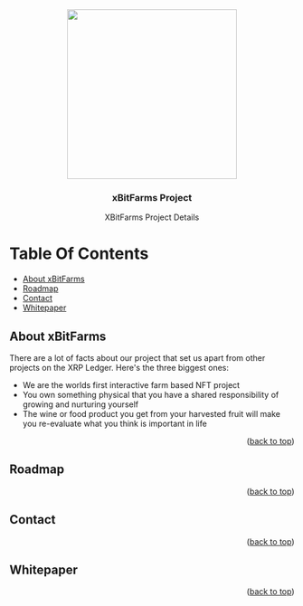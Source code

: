 <!-- PROJECT LOGO -->
<a name="readme-top"></a>
<br />
<div align="center">
    <img src="https://github.com/xbitGit/images/blob/main/logo.svg" width="300" height="300">
  </a>

  <h3 align="center">xBitFarms Project</h3>

  <p align="center">
    XBitFarms Project Details
  </p>
</div>
  

<!-- TABLE OF CONTENTS -->
# Table Of Contents
- [About xBitFarms](#about-xBitFarms)
- [Roadmap](#roadmap)
- [Contact](#contact)
- [Whitepaper](#whitepaper)


   
<!-- ABOUT XBITFARMS -->
## About xBitFarms

There are a lot of facts about our project that set us apart from other projects on the XRP Ledger. Here's the three biggest ones:

* We are the worlds first interactive farm based NFT project
* You own something physical that you have a shared responsibility of growing and nurturing yourself
* The wine or food product you get from your harvested fruit will make you re-evaluate what you think is important in life

<p align="right">(<a href="#readme-top">back to top</a>)</p>

<!-- ROADMAP -->
## Roadmap

<p align="right">(<a href="#readme-top">back to top</a>)</p>

<!-- ROADMAP -->
## Contact

<p align="right">(<a href="#readme-top">back to top</a>)</p>

<!-- WHITEPAPER -->

## Whitepaper

<p align="right">(<a href="#readme-top">back to top</a>)</p>
